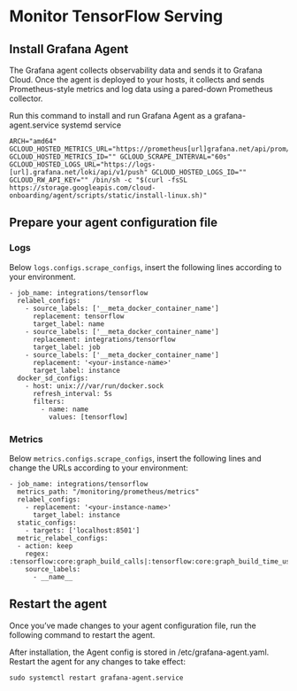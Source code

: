 #  Monitor TensorFlow Serving 

## Install Grafana Agent

The Grafana agent collects observability data and sends it to Grafana Cloud. Once the agent is deployed to your hosts, it collects and sends Prometheus-style metrics and log data using a pared-down Prometheus collector.

Run this command to install and run Grafana Agent as a grafana-agent.service systemd service

```shell
ARCH="amd64" GCLOUD_HOSTED_METRICS_URL="https://prometheus[url]grafana.net/api/prom/push" GCLOUD_HOSTED_METRICS_ID="" GCLOUD_SCRAPE_INTERVAL="60s" GCLOUD_HOSTED_LOGS_URL="https://logs-[url].grafana.net/loki/api/v1/push" GCLOUD_HOSTED_LOGS_ID="" GCLOUD_RW_API_KEY="" /bin/sh -c "$(curl -fsSL https://storage.googleapis.com/cloud-onboarding/agent/scripts/static/install-linux.sh)"
```

## Prepare your agent configuration file

### Logs
Below `logs.configs.scrape_configs`, insert the following lines according to your environment.

```
- job_name: integrations/tensorflow
  relabel_configs:
    - source_labels: ['__meta_docker_container_name']
      replacement: tensorflow
      target_label: name
    - source_labels: ['__meta_docker_container_name']
      replacement: integrations/tensorflow
      target_label: job
    - source_labels: ['__meta_docker_container_name']
      replacement: '<your-instance-name>'
      target_label: instance
  docker_sd_configs:
    - host: unix:///var/run/docker.sock
      refresh_interval: 5s
      filters:
        - name: name
          values: [tensorflow]
```

### Metrics
Below `metrics.configs.scrape_configs`, insert the following lines and change the URLs according to your environment:

```
- job_name: integrations/tensorflow
  metrics_path: "/monitoring/prometheus/metrics"
  relabel_configs:
    - replacement: '<your-instance-name>'
      target_label: instance
  static_configs:
    - targets: ['localhost:8501']
  metric_relabel_configs:
  - action: keep
    regex: :tensorflow:core:graph_build_calls|:tensorflow:core:graph_build_time_usecs|:tensorflow:core:graph_run_time_usecs|:tensorflow:core:graph_runs|:tensorflow:serving:batching_session:queuing_latency_count|:tensorflow:serving:batching_session:queuing_latency_sum|:tensorflow:serving:request_count|:tensorflow:serving:request_latency_count|:tensorflow:serving:request_latency_sum|:tensorflow:serving:runtime_latency_count|:tensorflow:serving:runtime_latency_sum
    source_labels:
      - __name__
```

## Restart the agent

Once you’ve made changes to your agent configuration file, run the following command to restart the agent.

After installation, the Agent config is stored in /etc/grafana-agent.yaml. Restart the agent for any changes to take effect:

```shell
sudo systemctl restart grafana-agent.service
```
